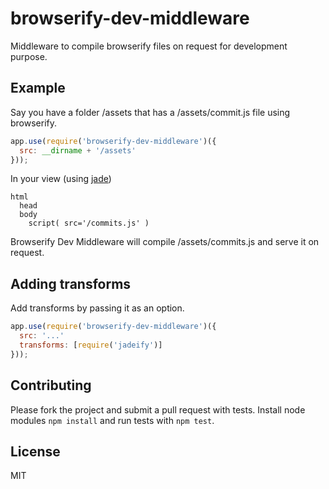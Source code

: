 # browserify-dev-middleware

Middleware to compile browserify files on request for development purpose.

## Example

Say you have a folder /assets that has a /assets/commit.js file using browserify.

````javascript
app.use(require('browserify-dev-middleware')({
  src: __dirname + '/assets'
}));
````

In your view (using [jade](https://github.com/visionmedia/jade))

````jade
html
  head
  body
    script( src='/commits.js' )
````

Browserify Dev Middleware will compile /assets/commits.js and serve it on request.

## Adding transforms

Add transforms by passing it as an option.

````javascript
app.use(require('browserify-dev-middleware')({
  src: '...'
  transforms: [require('jadeify')]
}));
````

## Contributing

Please fork the project and submit a pull request with tests. Install node modules `npm install` and run tests with `npm test`.

## License

MIT
